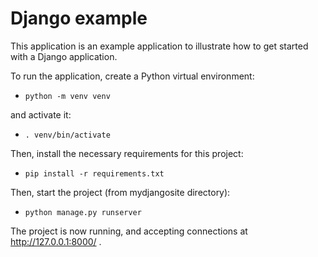 # Django example

This application is an example application to illustrate how to get started with a Django application.

To run the application, create a Python virtual environment:

 - `python -m venv venv`
 
 and activate it:
 
  - `. venv/bin/activate`
 
 Then, install the necessary requirements for this project:
 
 - `pip install -r requirements.txt`
 
 Then, start the project (from mydjangosite directory):
 
 - `python manage.py runserver`
 
 The project is now running, and accepting connections at http://127.0.0.1:8000/ .